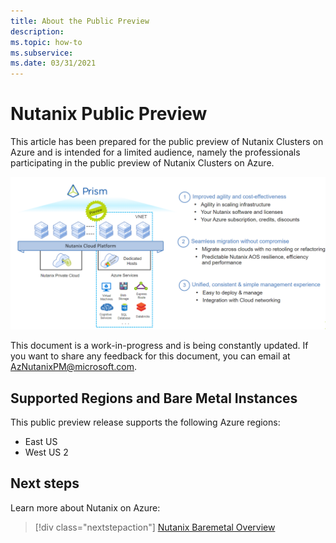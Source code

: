 ```yaml
---
title: About the Public Preview
description: 
ms.topic: how-to
ms.subservice: 
ms.date: 03/31/2021
---
```


# Nutanix Public Preview

This article has been prepared for the public preview of Nutanix Clusters on Azure and is intended for a limited audience, namely the professionals participating in the public preview of Nutanix Clusters on Azure. 

![Nutanix Preview](media/nutanix-public-preview/nutanix-preview.png)


This document is a work-in-progress and is being constantly updated. If you want to share any feedback for this document, you can email at AzNutanixPM@microsoft.com.

## Supported Regions and Bare Metal Instances

This public preview release supports the following Azure regions:

- East US
- West US 2

 
## Next steps

Learn more about Nutanix on Azure:

> [!div class="nextstepaction"]
> [Nutanix Baremetal Overview](nutanix-baremetal-overview.md)

